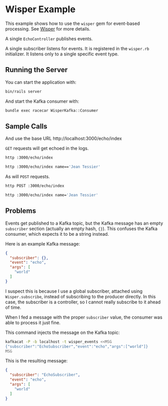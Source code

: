 # Wisper Example

This example shows how to use the `wisper` gem for event-based processing.  See
[Wisper](https://github.com/krisleech/wisper) for more details.

A single `EchoController` publishes events.

A single subscriber listens for events.  It is registered in the `wisper.rb`
initializer.  It listens only to a single specific event type.

## Running the Server

You can start the application with:

```bash
bin/rails server
```

And start the Kafka consumer with:

```bash
bundle exec racecar WisperKafka::Consumer
```

## Sample Calls

And use the base URL http://localhost:3000/echo/index

`GET` requests will get echoed in the logs.

```bash
http :3000/echo/index
```

```bash
http :3000/echo/index name=='Jean Tessier'
```

As will `POST` requests.

```bash
http POST :3000/echo/index
```

```bash
http :3000/echo/index name='Jean Tessier'
```

## Problems

Events get published to a Kafka topic, but the Kafka message has an empty
`subscriber` section (actually an empty hash, `{}`).  This confuses the Kafka
consumer, which expects it to be a string instead.

Here is an example Kafka message:

```json
{
  "subscriber": {},
  "event": "echo",
  "args": [
    "world"
  ]
}
```

I suspect this is because I use a global subscriber, attached using
`Wisper.subscribe`, instead of subscribing to the producer directly.  In this
case, the subscriber is a controller, so I cannot really subscribe to it ahead
of time.

When I fed a message with the proper `subscriber` value, the consumer was able
to process it just fine.

This command injects the message on the Kafka topic:

```bash
kafkacat -P -b localhost -t wisper_events <<MSG
{"subscriber":"EchoSubscriber","event":"echo","args":["world"]}
MSG
```

This is the resulting message:

```json
{
  "subscriber": "EchoSubscriber",
  "event": "echo",
  "args": [
    "world"
  ]
}
```
